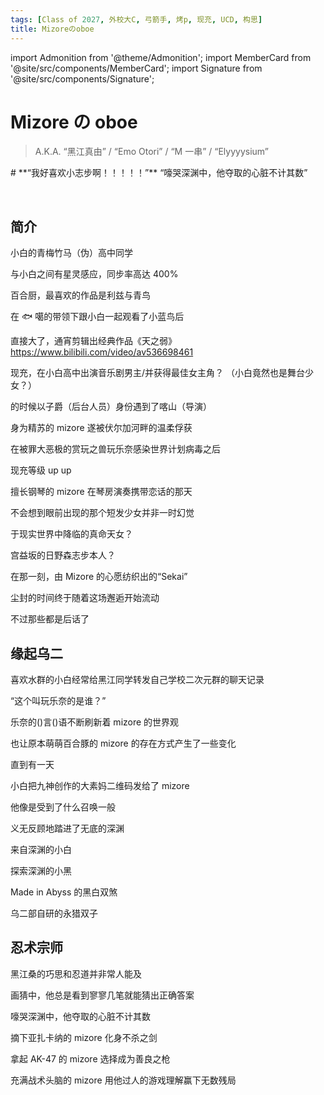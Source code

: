 ```yaml
---
tags: [Class of 2027, 外校大C, 弓箭手, 烤p, 现充, UCD, 构思]
title: Mizoreのoboe
---
```


import Admonition from '@theme/Admonition';
import MemberCard from '@site/src/components/MemberCard';
import Signature from '@site/src/components/Signature';

# Mizore の oboe

> A.K.A. “黑江真由” / “Emo Otori” / “M 一串” / “Elyyyysium”

<Admonition type="tip" icon="🏹️" title="进条目啥都别说，先一起喊：">
# **“我好喜欢小志步啊！！！！！”**
</Admonition>

<Admonition type="danger" icon="❤" title="仓田真白献给黑江真由的一封情书">
  <span style={{ fontSize: '2rem', fontWeight: 'bold' }}>
    “嚎哭深渊中，他夺取的心脏不计其数”
  </span>
</Admonition>

<MemberCard
  name="Mizoreのoboe"
  subtitle="词条主角"
  avatar="https://avatars.cloudflare.steamstatic.com/8a6e58149e164b996f7a5a8777983d26bb4ba7d0_full.jpg" 
  link="https://bgm.tv/user/838612"
/>

<br />

## 简介

小白的青梅竹马（伪）高中同学

与小白之间有星灵感应，同步率高达 400%

百合厨，最喜欢的作品是利兹与青鸟

在 🐟 噶的带领下跟小白一起观看了小蓝鸟后

直接大了，通宵剪辑出经典作品《天之弱》
https://www.bilibili.com/video/av536698461

现充，在小白高中出演音乐剧男主/并获得最佳女主角？
（小白竟然也是舞台少女？）

的时候以子爵（后台人员）身份遇到了喀山（导演）

身为精苏的 mizore 遂被伏尔加河畔的温柔俘获

在被罪大恶极的赏玩之兽玩乐奈感染世界计划病毒之后

现充等级 up up

擅长钢琴的 mizore 在琴房演奏携带恋话的那天

不会想到眼前出现的那个短发少女并非一时幻觉

于现实世界中降临的真命天女？

宫益坂的日野森志步本人？

在那一刻，由 Mizore 的心愿纺织出的“Sekai”

尘封的时间终于随着这场邂逅开始流动

不过那些都是后话了

## 缘起乌二

喜欢水群的小白经常给黑江同学转发自己学校二次元群的聊天记录

“这个叫玩乐奈的是谁？”

乐奈的()言()语不断刷新着 mizore 的世界观

也让原本萌萌百合豚的 mizore 的存在方式产生了一些变化

直到有一天

小白把九神创作的大素妈二维码发给了 mizore

他像是受到了什么召唤一般

义无反顾地踏进了无底的深渊

来自深渊的小白

探索深渊的小黑

Made in Abyss 的黑白双煞

乌二部自研的永猎双子

## 忍术宗师

黑江桑的巧思和忍道并非常人能及

画猜中，他总是看到寥寥几笔就能猜出正确答案

嚎哭深渊中，他夺取的心脏不计其数

摘下亚扎卡纳的 mizore 化身不杀之剑

拿起 AK-47 的 mizore 选择成为善良之枪

充满战术头脑的 mizore 用他过人的游戏理解赢下无数残局

